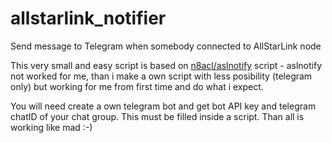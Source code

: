 # allstarlink_notifier
Send message to Telegram when somebody connected to AllStarLink node

This very small and easy script is based on <a href="https://github.com/n8acl/aslnotify">n8acl/aslnotify</a> script - aslnotify not worked for me, than i make a own script with less posibility (telegram only) but working for me from first time and do what i expect.

You will need create a own telegram bot and get bot API key and telegram chatID of your chat group. This must be filled inside a script. Than all is working like mad :-) 
